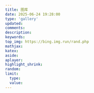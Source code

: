 ```yaml
---
title: 图库
date: 2025-06-24 19:28:00
type: 'gallery'
updated:
comments:
description:
keywords:
top_img: https://bing.img.run/rand.php
mathjax:
katex:
aside:
aplayer:
highlight_shrink:
random:
limit:
  type:
  value:
---
```

